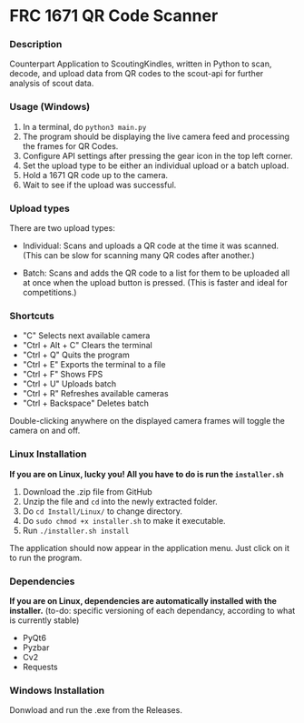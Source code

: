 # FRC 1671 QR Code Scanner

### Description
Counterpart Application to ScoutingKindles, written in Python to scan, decode, and upload data from QR codes to the scout-api for further analysis of scout data.

### Usage (Windows)

1. In a terminal, do `python3 main.py`
2. The program should be displaying the live camera feed and processing the frames for QR Codes.
3. Configure API settings after pressing the gear icon in the top left corner.
4. Set the upload type to be either an individual upload or a batch upload.
5. Hold a 1671 QR code up to the camera.
6. Wait to see if the upload was successful.

### Upload types
There are two upload types:
- Individual: Scans and uploads a QR code at the time it was scanned. (This can be slow for scanning many QR codes after another.)

- Batch: Scans and adds the QR code to a list for them to be uploaded all at once when the upload button is pressed. (This is faster and ideal for competitions.)
 
### Shortcuts
- "C" Selects next available camera
- "Ctrl + Alt + C" Clears the terminal
- "Ctrl + Q" Quits the program
- "Ctrl + E" Exports the terminal to a file
- "Ctrl + F" Shows FPS
- "Ctrl + U" Uploads batch
- "Ctrl + R" Refreshes available cameras
- "Ctrl + Backspace" Deletes batch

Double-clicking anywhere on the displayed camera frames will toggle the camera on and off.


### Linux Installation

**If you are on Linux, lucky you! All you have to do is run the `installer.sh`**

1. Download the .zip file from GitHub
2. Unzip the file and `cd` into the newly extracted folder.
2. Do `cd Install/Linux/` to change directory.
4. Do `sudo chmod +x installer.sh` to make it executable.
5. Run `./installer.sh install`

The application should now appear in the application menu. Just click on it to run the program.

### Dependencies
**If you are on Linux, dependencies are automatically installed with the installer.**
 (to-do: specific versioning of each dependancy, according to what is currently stable)
- PyQt6
- Pyzbar
- Cv2
- Requests

### Windows Installation
Donwload and run the .exe from the Releases.
